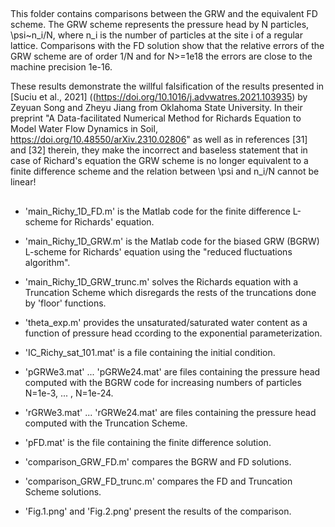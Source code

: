 ##
This folder contains comparisons between the GRW and the equivalent FD scheme. The GRW scheme represents the pressure head by N particles, \psi~n_i/N, where n_i is the number of particles at the site i of a regular lattice. Comparisons with the FD solution show that the relative errors of the GRW scheme are of order 1/N and for N>=1e18 the errors are close to the machine precision 1e-16. 

These results demonstrate the willful falsification of the results presented in [Suciu et al., 2021] ((https://doi.org/10.1016/j.advwatres.2021.103935) by Zeyuan Song and Zheyu Jiang from Oklahoma State University. In their preprint 
"A Data-facilitated Numerical Method for Richards Equation to Model Water Flow Dynamics in Soil, https://doi.org/10.48550/arXiv.2310.02806" as well as in references [31] and [32] therein, they make the incorrect and baseless statement that in case of Richard's equation the GRW scheme is no longer equivalent to a finite difference scheme and the relation between \psi and n_i/N cannot be linear! 
  
##

- 'main_Richy_1D_FD.m' is the Matlab code for the finite difference L-scheme for Richards' equation.

- 'main_Richy_1D_GRW.m' is the Matlab code for the biased GRW (BGRW) L-scheme for Richards' equation using the "reduced fluctuations algorithm".

- 'main_Richy_1D_GRW_trunc.m' solves the Richards equation with a Truncation Scheme which disregards the rests of the truncations done by 'floor' functions.  

- 'theta_exp.m' provides the unsaturated/saturated water content as a function of pressure head ccording to the exponential parameterization.

- 'IC_Richy_sat_101.mat' is a file containing the initial condition.

- 'pGRWe3.mat' ... 'pGRWe24.mat' are files containing the pressure head computed with the BGRW code for increasing numbers of particles N=1e-3, ... , N=1e-24.

- 'rGRWe3.mat' ... 'rGRWe24.mat' are files containing the pressure head computed with the Truncation Scheme.

- 'pFD.mat' is the file containing the finite difference solution.
  
- 'comparison_GRW_FD.m' compares the BGRW and FD solutions.

- 'comparison_GRW_FD_trunc.m' compares the FD and Truncation Scheme solutions.

- 'Fig.1.png' and 'Fig.2.png' present the results of the comparison.
